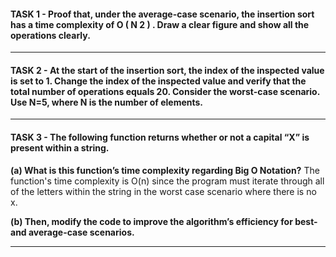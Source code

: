 #### TASK 1 - Proof that, under the average-case scenario, the insertion sort has a time complexity of O ( N 2 ) . Draw a clear figure and show all the operations clearly.


---
#### TASK 2 - At the start of the insertion sort, the index of the inspected value is set to 1. Change the index of the inspected value and verify that the total number of operations equals 20. Consider the worst-case scenario. Use N=5, where N is the number of elements.


---
#### TASK 3 - The following function returns whether or not a capital “X” is present within a string.
**(a) What is this function’s time complexity regarding Big O Notation?**
The function's time complexity is O(n) since the program must iterate through all of the letters within the string in the worst case scenario where there is no x.

**(b) Then, modify the code to improve the algorithm’s efficiency for best- and average-case scenarios.**


---
